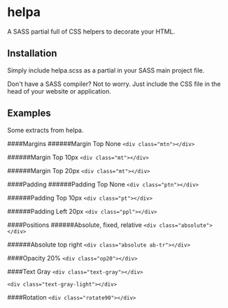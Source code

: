 # helpa
A SASS partial full of CSS helpers to decorate your HTML. 

## Installation
Simply include helpa.scss as a partial in your SASS main project file. 

Don't have a SASS compiler? Not to worry. Just include the CSS file in the head of your website or application.

## Examples
Some extracts from helpa.

####Margins
######Margin Top None
`<div class="mtn"></div>`

######Margin Top 10px
`<div class="mt"></div>`

######Margin Top 20px
`<div class="mt"></div>`

####Padding
######Padding Top None
`<div class="ptn"></div>`

######Padding Top 10px
`<div class="pt"></div>`

######Padding Left 20px
`<div class="ppl"></div>`

####Positions 
######Absolute, fixed, relative
`<div class="absolute"></div>`

######Absolute top right
`<div class="absolute ab-tr"></div>`

####Opacity 20%
`<div class="op20"></div>`

####Text Gray
`<div class="text-gray"></div>`

`<div class="text-gray-light"></div>`

####Rotation
`<div class="rotate90"></div>`
